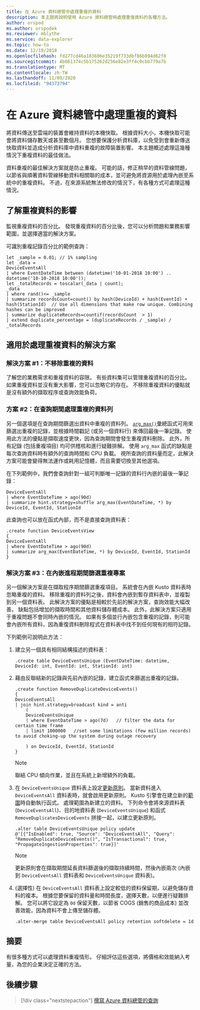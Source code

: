 ```yaml
---
title: 在 Azure 資料總管中處理重複的資料
description: 本主題將說明使用 Azure 資料總管時處理重復資料的各種方法。
author: orspod
ms.author: orspodek
ms.reviewer: mblythe
ms.service: data-explorer
ms.topic: how-to
ms.date: 12/19/2018
ms.openlocfilehash: fd277cd46a183606e35219f733dbf86b094d62f8
ms.sourcegitcommit: 4b061374c5b175262d256e82e3ff4c0cbb779a7b
ms.translationtype: MT
ms.contentlocale: zh-TW
ms.lasthandoff: 11/09/2020
ms.locfileid: "94373794"
---
```

# <a name="handle-duplicate-data-in-azure-data-explorer"></a>在 Azure 資料總管中處理重複的資料

將資料傳送至雲端的裝置會維持資料的本機快取。 根據資料大小，本機快取可能會將資料儲存數天或甚至數個月。 您想要保護分析資料庫，以免受到會重新傳送快取資料並造成分析資料庫中資料重複的故障裝置影響。 本主題概述處理這幾種情況下重複資料的最佳做法。

資料重複的最佳解決方案就是防止重複。 可能的話，修正稍早的資料管線問題，以節省與順著資料管線移動資料相關聯的成本，並可避免將資源用於處理內嵌至系統中的重複資料。 不過，在來源系統無法修改的情況下，有各種方式可處理這種情況。

## <a name="understand-the-impact-of-duplicate-data"></a>了解重複資料的影響

監視重複資料的百分比。 發現重複資料的百分比後，您可以分析問題和業務影響範圍，並選擇適當的解決方案。

可識別重複記錄百分比的範例查詢：

```kusto
let _sample = 0.01; // 1% sampling
let _data =
DeviceEventsAll
| where EventDateTime between (datetime('10-01-2018 10:00') .. datetime('10-10-2018 10:00'));
let _totalRecords = toscalar(_data | count);
_data
| where rand()<= _sample
| summarize recordsCount=count() by hash(DeviceId) + hash(EventId) + hash(StationId)  // Use all dimensions that make row unique. Combining hashes can be improved
| summarize duplicateRecords=countif(recordsCount  > 1)
| extend duplicate_percentage = (duplicateRecords / _sample) / _totalRecords  
```

## <a name="solutions-for-handling-duplicate-data"></a>適用於處理重複資料的解決方案

### <a name="solution-1-dont-remove-duplicate-data"></a>解決方案 #1：不移除重複的資料

了解您的業務需求和重複資料的容限。 有些資料集可以管理重複資料的百分比。 如果重複資料並沒有重大影響，您可以忽略它的存在。 不移除重複資料的優點就是沒有額外的擷取程序或查詢效能負荷。

### <a name="solution-2-handle-duplicate-rows-during-query"></a>方案 #2：在查詢期間處理重複的資料列

另一個選項是在查詢期間篩選出資料中重複的資料列。 [`arg_max()`](kusto/query/arg-max-aggfunction.md)彙總函式可用來篩選出重複的記錄，並根據時間戳記 (或另一個資料行) 來傳回最後一筆記錄。 使用此方法的優點是擷取速度更快，因為查詢期間會發生重複資料刪除。 此外，所有記錄 (包括重複項目) 均可供稽核和進行疑難排解。 使用 `arg_max` 函式的缺點是每次查詢資料時有額外的查詢時間和 CPU 負載。 視所查詢的資料量而定，此解決方案可能會變得無法運作或耗用記憶體，而且需要切換至其他選項。

在下列範例中，我們會查詢針對一組可判斷唯一記錄的資料行內嵌的最後一筆記錄：

```kusto
DeviceEventsAll
| where EventDateTime > ago(90d)
| summarize hint.strategy=shuffle arg_max(EventDateTime, *) by DeviceId, EventId, StationId
```

此查詢也可以放在函式內部，而不是直接查詢資料表：

```kusto
.create function DeviceEventsView
{
DeviceEventsAll
| where EventDateTime > ago(90d)
| summarize arg_max(EventDateTime, *) by DeviceId, EventId, StationId
}
```

### <a name="solution-3-filter-duplicates-during-the-ingestion-process"></a>解決方案 #3：在內嵌進程期間篩選重複專案

另一個解決方案是在擷取程序期間篩選重複項目。 系統會在內嵌 Kusto 資料表時忽略重複的資料。 移除重複的資料列之後，資料會內嵌到暫存資料表中，並複製到另一個資料表。 此解決方案的優點是相較於先前的解決方案，查詢效能大幅改善。 缺點包括增加的擷取時間和其他資料儲存體成本。 此外，此解決方案只適用于重複問題不會同時內嵌的情況。 如果有多個並行內嵌包含重複的記錄，則可能會內嵌所有資料，因為重復資料刪除程式在資料表中找不到任何現有的相符記錄。    

下列範例可說明此方法：

1. 建立另一個具有相同結構描述的資料表：

    ```kusto
    .create table DeviceEventsUnique (EventDateTime: datetime, DeviceId: int, EventId: int, StationId: int)
    ```

1. 藉由反聯結新的記錄與先前內嵌的記錄，建立函式來篩選出重複的記錄。

    ```kusto
    .create function RemoveDuplicateDeviceEvents()
    {
    DeviceEventsAll
    | join hint.strategy=broadcast kind = anti
        (
        DeviceEventsUnique
        | where EventDateTime > ago(7d)   // filter the data for certain time frame
        | limit 1000000   //set some limitations (few million records) to avoid choking-up the system during outage recovery

        ) on DeviceId, EventId, StationId
    }
    ```

    > [!NOTE]
    > 聯結 CPU 傾向作業，並且在系統上新增額外的負載。

1. 在 `DeviceEventsUnique` 資料表上設定[更新原則](kusto/management/update-policy.md)。 當新資料進入 `DeviceEventsAll` 資料表時，就會啟用更新原則。 Kusto 引擎會在建立新的[範圍](kusto/management/extents-overview.md)時自動執行函式。 處理範圍為新建立的資料。 下列命令會將來源資料表 (`DeviceEventsAll`)、目的地資料表 (`DeviceEventsUnique`) 和函式 `RemoveDuplicatesDeviceEvents` 拼接一起，以建立更新原則。

    ```kusto
    .alter table DeviceEventsUnique policy update
    @'[{"IsEnabled": true, "Source": "DeviceEventsAll", "Query": "RemoveDuplicateDeviceEvents()", "IsTransactional": true, "PropagateIngestionProperties": true}]'
    ```

    > [!NOTE]
    > 更新原則會在擷取期間延長資料篩選後的擷取持續時間，然後內嵌兩次 (內嵌到 `DeviceEventsAll` 資料表和 `DeviceEventsUnique` 資料表)。

1. (選擇性) 在 `DeviceEventsAll` 資料表上設定較低的資料保留期，以避免儲存資料的複本。 根據您要保留的資料量和時間長度，選擇天數，以便進行疑難排解。 您可以將它設定為 `0d` 保留天數，以節省 COGS (銷售的商品成本) 並改善效能，因為資料不會上傳至儲存體。

    ```kusto
    .alter-merge table DeviceEventsAll policy retention softdelete = 1d
    ```

## <a name="summary"></a>摘要

有很多種方式可以處理資料重複情形。 仔細評估這些選項，將價格和效能納入考量，為您的企業決定正確的方法。

## <a name="next-steps"></a>後續步驟

> [!div class="nextstepaction"]
> [撰寫 Azure 資料總管的查詢](write-queries.md)

